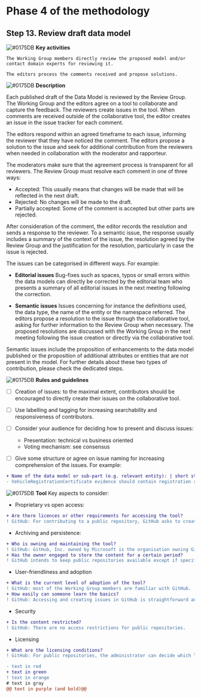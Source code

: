 # Phase 4 of the methodology
## Step 13. Review draft data model

![#0175DB](https://via.placeholder.com/15/0175DB?text=+) **Key activities**
```
The Working Group members directly review the proposed model and/or contact domain experts for reviewing it.

The editors process the comments received and propose solutions.
```

![#0175DB](https://via.placeholder.com/15/0175DB?text=+) **Description**


Each published draft of the Data Model is reviewed by the Review Group. 
The Working Group and the editors agree on a tool to collaborate and capture the feedback.
The reviewers create issues in the tool. When comments are received outside of the collaborative tool, the editor creates an issue in the issue tracker for each comment. 

The editors respond within an agreed timeframe to each issue, informing the reviewer that they have noticed the comment. The editors propose a solution to the issue and seek for additional contribution from the reviewers when needed in collaboration with the moderator and rapporteur.

The moderators make sure that the agreement process is transparent for all reviewers.
The Review Group must resolve each comment in one of three ways:
* Accepted: This usually means that changes will be made that will be reflected in the next draft.
*	Rejected: No changes will be made to the draft.
*	Partially accepted: Some of the comment is accepted but other parts are rejected.

After consideration of the comment, the editor records the resolution and sends a response to
the reviewer. To a semantic issue, the response usually includes a summary of the context of the issue, the resolution agreed by the Review Group and the justification for the resolution, particularly in case the issue is rejected.

The issues can be categorised in different ways. For example:
*	**Editorial issues**
  Bug-fixes such as spaces, typos or small errors within the data models can directly be corrected by the editorial team who presents a summary of all editorial issues in the     next meeting following the correction.
  
*	**Semantic issues**
  Issues concerning for instance the definitions used, the data type, the name of the entity or the namespace referred. The editors propose a resolution to the issue through the   collaborative tool, asking for further information to the Review Group when necessary. The proposed resolutions are discussed with the Working Group in the next meeting         following the issue creation  or directly via the collaborative tool.

Semantic issues include the proposition of enhancements to the data model published or the proposition of additional attributes or entities that are not present in the model. For further details about these two types of contribution, please check the dedicated steps.

![#0175DB](https://via.placeholder.com/15/0175DB?text=+) **Rules and guidelines**
- [ ] Creation of issues: to the maximal extent, contributors should be encouraged to directly create their issues on the collaborative tool.
- [ ] Use labelling and tagging for increasing searchability and responsiveness of contributors.
- [ ] Consider your audience for deciding how to present and discuss issues:
    - Presentation: technical vs business oriented
    - Voting mechanism: see consensus
- [ ] Give some structure or agree on issue naming for increasing comprehension of the issues. For example: 


```diff
+ Name of the data model or sub-part (e.g. relevant entity): | short statement of the issue
- VehicleRegistrationCertificate evidence should contain registration status
```
![#0175DB](https://via.placeholder.com/15/0175DB?text=+) **Tool**
Key aspects to consider:
*	Proprietary vs open access: 
```diff
+ Are there licences or other requirements for accessing the tool? 
! GitHub: For contributing to a public repository, GitHub asks to create an account with a valid email address. Each account created can use 1 GB of storage and 1 GB of monthly bandwidth for free. 

```
*	Archiving and persistence: 
```diff
+ Who is owning and maintaining the tool? 
! GitHub: GitHub, Inc. owned by Microsoft is the organisation owning GitHub.
+ Has the owner engaged to store the content for a certain period? 
! GitHub intends to keep public repositories available except if specific conditions are met (such as violation of Terms of Service).
```
*	User-friendliness and adoption
```diff
+ What is the current level of adoption of the tool?
! GitHub: most of the Working Group members are familiar with GitHub.
+ How easily can someone learn the basics?
! GitHub: Accessing and creating issues in GitHub is straightforward and well-documented. Additional features can be learnt along the way.
```
*	Security
```diff
+ Is the content restricted?
! GitHub: There are no access restrictions for public repositories. 
```
*	Licensing
```diff
+ What are the licensing conditions?
! GitHub: For public repositories, the administrator can decide which licence applies. GitHub provides guidelines for licensing public repositories. As the content of public repositories is publicly available, the licences proposed are open source.
```

```diff
- text in red
+ text in green
! text in orange
# text in gray
@@ text in purple (and bold)@@
```
